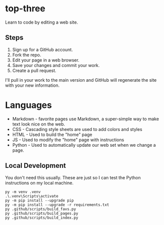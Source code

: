 # top-three

Learn to code by editing a web site. 

## Steps

1. Sign up for a GitHub account.
2. Fork the repo. 
3. Edit your page in a web browser.
4. Save your changes and commit your work. 
5. Create a pull request.

I'll pull in your work to the main version and GitHub will regenerate the site with your new information. 

# Languages

- Markdown - favorite pages use Markdown, a super-simple way to make text look nice on the web.
- CSS - Cascading style sheets are used to add colors and styles
- HTML - Used to build the "home" page
- JS - Used to modify the "home" page with instructions
- Python - Used to automatically update our web set when we change a page.

## Local Development 

You don't need this usually. These are just so I can test the Python instructions on my local machine. 

```shell
py -m venv .venv
.\.venv\Scripts\activate
py -m pip install --upgrade pip 
py -m pip install --upgrade -r requirements.txt 
py .github/scripts/build_favs.py
py .github/scripts/build_pages.py
py .github/scripts/build_index.py

```